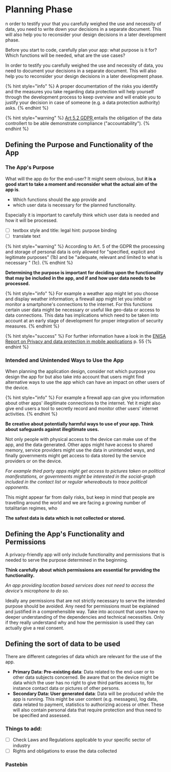# Planning Phase

n order to testify your that you carefully weighed the use and necessity of data, you need to write down your decisions in a separate document. This will also help you to reconsider your design decisions in a later development phase.

Before you start to code, carefully plan your app: what purpose is it for? Which functions will be needed, what are the use cases?

In order to testify you carefully weighed the use and necessity of data, you need to document your decisions in a separate document. This will also help you to reconsider your design decisions in a later development phase.

{% hint style="info" %}
A proper documentation of the risks you identify and the measures you take regarding data protection will help yourself through the development process to keep overview and will enable you to justify your decision in case of someone \(e.g. a data protection authority\) asks.
{% endhint %}

{% hint style="warning" %}
[Art 5.2 GDPR ](https://eur-lex.europa.eu/legal-content/EN/TXT/HTML/?uri=CELEX:02016R0679-20160504&from=EN)entails the obligation of the data controllert to be able demonstrate compliance \("accountability"\).
{% endhint %}

## Defining the Purpose and Functionality of the App

### The App's Purpose

What will the app do for the end-user? It might seem obvious, but **it is a good start to take a moment and reconsider what the actual aim of the app is**.

* Which functions should the app provide and
* which user data is necessary for the planned functionality.

Especially it is important to carefully think which user data is needed and how it will be processed.

* [ ] textbox style and title: legal hint: purpose binding
* [ ] translate text

{% hint style="warning" %}
According to Art. 5 of the GDPR the processing and storage of personal data is only allowed for "specified, explicit and legitimate purposes" \(1b\) and be "adequate, relevant and limited to what is necessary " \(1c\).
{% endhint %}

**Determining the purpose is important for deciding upon the functionality that may be included in the app, and if and how user data needs to be processed.**

{% hint style="info" %}
For example a weather app might let you choose and display weather information; a firewall app might let you inhibit or monitor a smartphone's connections to the internet. For this functions certain user data might be necessary or useful like geo-data or access to data connections. This data has implications which need to be taken into account at an early stage of development for proper integration of security measures.
{% endhint %}

{% hint style="success" %}
For further information have a look in the [ENISA Report on Privacy and data protection in mobile applications](https://www.enisa.europa.eu/publications/privacy-and-data-protection-in-mobile-applications) p. 55
{% endhint %}

### Intended and Unintended Ways to Use the App

When planning the application design, consider not which purpose you design the app for but also take into account that users might find alternative ways to use the app which can have an impact on other users of the device.

{% hint style="info" %}
For example a firewall app can give you information about other apps' illegitimate connections to the internet. Yet it might also give end users a tool to secretly record and monitor other users' internet activities.
{% endhint %}

**Be creative about potentially harmful ways to use of your app. Think about safeguards against illegitimate uses.**

Not only people with physical access to the device can make use of the app, and the data generated. Other apps might have access to shared memory, service providers might use the data in unintended ways, and finally governments might get access to data stored by the service providers or on the device.

_For example third party apps might get access to pictures taken on political manifestations, or governments might be interested in the social-graph included in the contact list or regular whereabouts to trace political opponents._

This might appear far from daily risks, but keep in mind that people are travelling around the world and we are facing a growing number of totalitarian regimes, who

**The safest data is data which is not collected or stored.**

## Defining the App's Functionality and Permissions

A privacy-friendly app will only include functionality and permissions that is needed to serve the purpose determined in the beginning.

**Think carefully about which permissions are essential for providing the functionality.**

_An app providing location based services does not need to access the device's microphone to do so._

Ideally any permissions that are not strictly necessary to serve the intended purpose should be avoided. Any need for permissions must be explained and justified in a comprehensible way. Take into account that users have no deeper understanding of the dependencies and technical necessities. Only if they really understand why and how the permission is used they can actually give a real consent.

## Defining the sort of data to be used

There are different categories of data which are relevant for the use of the app.

* **Primary Data: Pre-existing data**: Data related to the end-user or to other data subjects concerned. Be aware that on the device might be data which the user has no right to give third parties access to, for instance contact data or pictures of other persons.
* **Secondary Data: User generated data**: Data will be produced while the app is running. This might be user content \(e.g. messages\), log data, data related to payment, statistics to authorizing access or other. These will also contain personal data that require protection and thus need to be specified and assessed.

### Things to add:

* [ ] Check Laws and Regulations applicable to your specific sector of industry
* [ ] Rights and obligations to erase the data collected

### Pastebin

#### 

